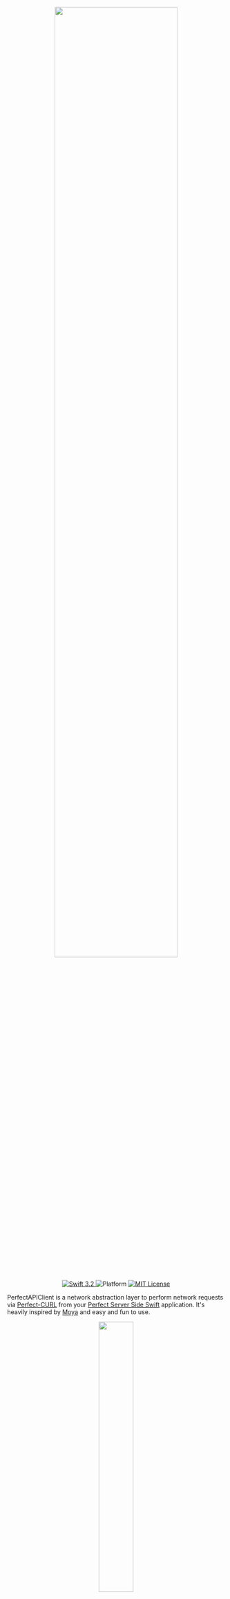 <p align="center"><img src="Assets/logo.png" width="75%"></p>

<p align="center">
	<a href="https://developer.apple.com/swift/" target="_blank">
		<img src="https://img.shields.io/badge/Swift-3.2-orange.svg" alt="Swift 3.2">
	</a>
	<img src="https://img.shields.io/badge/platform-macOS%20%7C%20Linux-orange.svg" alt="Platform">
		<a href="https://github.com/SvenTiigi/PerfectAPIClient/blob/master/LICENSE" target="_blank">
		<img src="https://img.shields.io/github/license/mashape/apistatus.svg" alt="MIT License">
	</a>
</p>

PerfectAPIClient is a network abstraction layer to perform network requests via [Perfect-CURL](https://github.com/PerfectlySoft/Perfect-CURL) from your [Perfect Server Side Swift](https://github.com/PerfectlySoft/Perfect) application. It's heavily inspired by [Moya](https://github.com/Moya/Moya) and easy and fun to use.

<p align="center"><img src="Assets/diagram.png" width="40%"></p>

## Installation
To integrate using Apple's Swift package manager, add the following as a dependency to your `Package.swift`:

```swift
.package(url: "https://github.com/SvenTiigi/PerfectAPIClient.git", .from: "1.0.0")
```
Here's an example `PackageDescription`:

```swift
// swift-tools-version:4.0
import PackageDescription

let package = Package(
    name: "MyPackage",
    products: [
        .library(
            name: "MyPackage",
            targets: ["MyPackage"]),
    ],
    dependencies: [
        .package(url: "https://github.com/SvenTiigi/PerfectAPIClient.git", .from: "1.0.0")
    ],
    targets: [
        .target(
            name: "MyPackage",
            dependencies: ["PerfectAPIClient"])
    ]
)
```

## Setup
In order to define the network abstraction layer with PerfectAPIClient, an enumeration will be declared to access the API endpoints. In this example we declare a `GithubAPIClient` to retrieve some Github [zen](https://api.github.com/zen) and [user information](https://api.github.com/users/sventiigi). The full example can be found [here](https://github.com/SvenTiigi/PerfectAPIClient/blob/master/Tests/PerfectAPIClientTests/GithubAPI/GithubAPIClient.swift).

```swift
import PerfectHTTP
import PerfectCURL
import ObjectMapper

/// Github API Client in order to access Github API Endpoints
enum GithubAPIClient {
    /// Retrieve zen
    case zen
    /// Retrieve user info for given username
    case user(name: String)
}
```
Next up we implement the `APIClient` protocol to define the request information like base url, endpoint path, HTTP header, etc...

```swift
// MARK: APIClient

extension GithubAPIClient: APIClient {
    
    /// The base url
    var baseURL: String {
        return "https://api.github.com/"
    }
    
    /// The path for a specific endpoint
    var path: String {
        switch self {
        case .zen:
            return "zen"
        case .user(name: let name):
            return "users/\(name)"
        }
    }
    
    /// The http method
    var method: HTTPMethod {
        switch self {
        case .zen:
            return .get
        case .user:
            return .get
        }
    }
    
    /// The authentication HTTP headers
    var authenticationHeaders: [String : String]? {
        return nil
    }
    
    /// The HTTP headers for a specific endpoint
    var headers: [String : String]? {
        return ["User-Agent": "PerfectAPIClient"]
    }
    
    /// The request payload for a POST or PUT request
    var requestPayload: BaseMappable? {
        return nil
    }
    
    /// Advanced CURLRequest options like SSL or Proxy settings
    var options: [CURLRequest.Option]? {
        return nil
    }
    
}
```
There is also an [JSONPlaceholderAPIClient](https://github.com/SvenTiigi/PerfectAPIClient/blob/master/Tests/PerfectAPIClientTests/JSONPlaceholderAPI/JSONPlaceholderAPI.swift) example available.

## Usage
PerfectAPIClient enables an easy way to access an API like this:

```swift
GithubAPIClient.zen.request { (result: APIClientResult<CURLResponse>) in
    result.analysis(success: { (response: CURLResponse) in
        // Do awesome stuff with the response
        print(response.bodyString) // Some zen
    }, failure: { (error: Error) in
        // Oh boy you are in trouble
    }
}
```

Or even retrieve an `JSON` response as an automatically mapped object.

```swift
GithubAPIClient.user(name: "sventiigi").request(mappedResponseType: User.self) { (result: APIClientResult<User>) in
    result.analysis(success: { (user: User) in
        // Do awesome stuff with the user
        print(user.name) // Sven Tiigi
    }, failure: { (error: Error) in
        // Oh boy you are in trouble again
    }
}
```

The user object implements the `Mappable` protocol based on the [ObjectMapper](https://github.com/Hearst-DD/ObjectMapper) library to perform the mapping between your classes/structs and `JSON`.

```swift
import ObjectMapper

struct User {
    /// The identifier
    var id: Int?
    /// The users full name
    var name: String?
    /// The user type
    var type: String?
}

// MARK: Mappable

extension User: Mappable {
    /// ObjectMapper initializer
    init?(map: Map) {}
    
    /// Mapping
    mutating func mapping(map: Map) {
        self.id     <- map["id"]
        self.name   <- map["name"]
        self.type   <- map["type"]
    }
}
```

## Advanced Usage

### Modify Response
By overriding the `modifyResponse` function you can update the response before it's being passed to the completion closure or JSON mapping will be performed. It's handy when the response JSON is wrapped inside a `result` property.

```swift
public func modifyResponse(payload: [String : Any]) -> [String : Any] {
    // Try to retrieve JSON inside result property
    guard let resultJSON = payload["result"] as? [String: Any] else {
        return payload
    }
    return resultJSON
}
```

### Will Perform Request
By overriding the `willPerformRequest` function you can perform logging operation or something else your might want to do, before the request of an `APIClient` will be executed.

```swift
func willPerformRequest(url: String, options: [CURLRequest.Option]) {
    print("Github API Client will perform request \(url) with options: \(options)")
}
```

### Did Retrieve Response
By overriding the `didRetrieveResponse` function you can perform logging operation or something else your might want to do, after the response of an request for an `APIClient` is being retrieved.

```swift
func didRetrieveResponse(url: String, options: [CURLRequest.Option], result: APIClientResult<CURLResponse>) {
    print("Github API Client did retrieve response for request \(url) with options: \(options) and result: \(result)")
}
```

## Linux Build Notes
Ensure that you have installed libcurl.

```
sudo apt-get install libcurl4-openssl-dev
```

## Dependencies
PerfectAPIClient is using the following dependencies:

* [Perfect-HTTP](https://github.com/PerfectlySoft/Perfect-HTTP)
* [Perfect-CURL](https://github.com/PerfectlySoft/Perfect-CURL)
* [ObjectMapper](https://github.com/Hearst-DD/ObjectMapper)

## License

```
MIT License

Copyright (c) 2017 Sven Tiigi

Permission is hereby granted, free of charge, to any person obtaining a copy
of this software and associated documentation files (the "Software"), to deal
in the Software without restriction, including without limitation the rights
to use, copy, modify, merge, publish, distribute, sublicense, and/or sell
copies of the Software, and to permit persons to whom the Software is
furnished to do so, subject to the following conditions:

The above copyright notice and this permission notice shall be included in all
copies or substantial portions of the Software.

THE SOFTWARE IS PROVIDED "AS IS", WITHOUT WARRANTY OF ANY KIND, EXPRESS OR
IMPLIED, INCLUDING BUT NOT LIMITED TO THE WARRANTIES OF MERCHANTABILITY,
FITNESS FOR A PARTICULAR PURPOSE AND NONINFRINGEMENT. IN NO EVENT SHALL THE
AUTHORS OR COPYRIGHT HOLDERS BE LIABLE FOR ANY CLAIM, DAMAGES OR OTHER
LIABILITY, WHETHER IN AN ACTION OF CONTRACT, TORT OR OTHERWISE, ARISING FROM,
OUT OF OR IN CONNECTION WITH THE SOFTWARE OR THE USE OR OTHER DEALINGS IN THE
SOFTWARE.
```